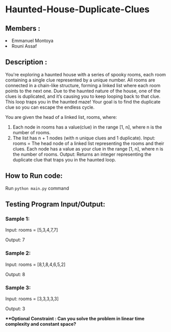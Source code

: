 # Haunted-House-Duplicate-Clues

## Members :

<li>Emmanuel Montoya</li>
<li>Rouni Assaf</li>

## Description :

You're exploring a haunted house with a series of spooky rooms, each room containing a
single clue represented by a unique number. All rooms are connected in a chain-like
structure, forming a linked list where each room points to the next one.
Due to the haunted nature of the house, one of the clues is duplicated, and it’s causing
you to keep looping back to that clue. This loop traps you in the haunted maze! Your goal
is to find the duplicate clue so you can escape the endless cycle.

You are given the head of a linked list, rooms, where:
1. Each node in rooms has a value(clue) in the range [1, n], where n is the number of
rooms.
2. The list has n + 1 nodes (with n unique clues and 1 duplicate).
Input:
rooms = The head node of a linked list representing the rooms and their clues. Each node
has a value as your clue in the range [1, n], where n is the number of rooms.
Output:
Returns an integer representing the duplicate clue that traps you in the haunted loop.

## How to Run code:

Run <code>python main.py</code> command 

## Testing Program Input/Output:

### Sample 1:
<p>Input: rooms = [5,3,4,7,7]</p>
<p>Output: 7</p>


### Sample 2:
<p>Input: rooms = [8,1,8,4,6,5,2]</p>
<p>Output: 8</p>


### Sample 3:
<p>Input: rooms = [3,3,3,3,3]</p>
<p>Output: 3</p>


<b>**Optional Constraint :
Can you solve the problem in linear time complexity and constant space?</b>

